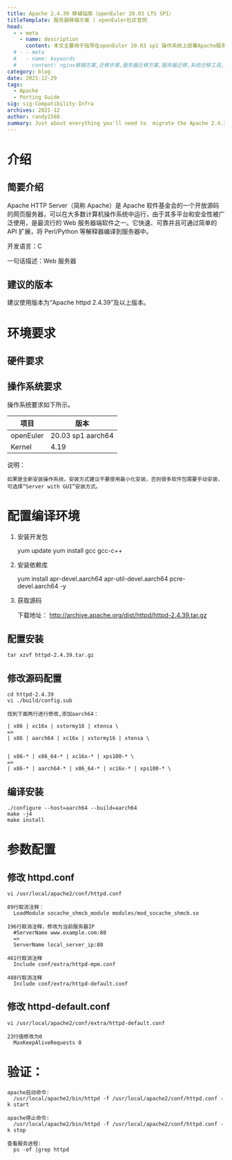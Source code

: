 ```yaml
---
title: Apache 2.4.39 移植指南（openEuler 20.03 LTS SP1）
titleTemplate: 服务器移植方案 | openEuler社区官网
head:
  - - meta
    - name: description
      content: 本文主要用于指导在openEuler 20.03 sp1 操作系统上部署Apache服务器。想要了解更多服务器移植相关内容，欢迎访问openEuler官网。
  # - - meta
  #   - name: keywords
  #     content: nginx移植方案,迁移步骤,服务器迁移方案,服务器迁移,系统迁移工具,迁移工具
category: blog
date: 2021-12-29
tags:
  - Apache
  - Porting Guide
sig: sig-Compatibility-Infra
archives: 2021-12
author: randy1568
summary: Just about everything you'll need to  migrate the Apache 2.4.39
---
```



# 介绍

## 简要介绍

Apache HTTP Server（简称 Apache）是 Apache 软件基金会的一个开放源码的网页服务器，可以在大多数计算机操作系统中运行，由于其多平台和安全性被广泛使用，是最流行的 Web 服务器端软件之一。它快速、可靠并且可通过简单的 API 扩展，将 Perl/Python 等解释器编译到服务器中。

开发语言：C

一句话描述：Web 服务器

## 建议的版本

建议使用版本为“Apache httpd 2.4.39”及以上版本。

# 环境要求

## 硬件要求


## 操作系统要求

操作系统要求如下所示。

| 项目      | 版本              |
| --------- | ----------------- |
| openEuler | 20.03 sp1 aarch64 |
| Kernel    | 4.19              |

说明：

    如果是全新安装操作系统，安装方式建议不要使用最小化安装，否则很多软件包需要手动安装，可选择“Server with GUI”安装方式。

# 配置编译环境

1. 安装开发包

   yum update
   yum install gcc gcc-c++

2. 安装依赖库

   yum install apr-devel.aarch64 apr-util-devel.aarch64 pcre-devel.aarch64 -y

3. 获取源码

   下载地址： http://archive.apache.org/dist/httpd/httpd-2.4.39.tar.gz

## 配置安装

    tar xzvf httpd-2.4.39.tar.gz

## 修改源码配置

    cd httpd-2.4.39
    vi ./build/config.sub

    找到下面两行进行修改,添加aarch64：

    | x86 | xc16x | xstormy16 | xtensa \
    =>
    | x86 | aarch64 | xc16x | xstormy16 | xtensa \


    | x86-* | x86_64-* | xc16x-* | xps100-* \
    =>
    | x86-* | aarch64-* | x86_64-* | xc16x-* | xps100-* \

## 编译安装

    ./configure --host=aarch64 --build=aarch64
    make -j4
    make install

# 参数配置

## 修改 httpd.conf

    vi /usr/local/apache2/conf/httpd.conf

    89行取消注释：
      LoadModule socache_shmcb_module modules/mod_socache_shmcb.so

    196行取消注释，修改为当前服务器IP
      #ServerName www.example.com:80
      =>
      ServerName local_server_ip:80

    461行取消注释
      Include conf/extra/httpd-mpm.conf

    488行取消注释
      Include conf/extra/httpd-default.conf

## 修改 httpd-default.conf

    vi /usr/local/apache2/conf/extra/httpd-default.conf

    23行值修改为0
      MaxKeepAliveRequests 0

# 验证：

    apache启动命令:
      /usr/local/apache2/bin/httpd -f /usr/local/apache2/conf/httpd.conf -k start

    apache停止命令:
      /usr/local/apache2/bin/httpd -f /usr/local/apache2/conf/httpd.conf -k stop

    查看服务进程:
      ps -ef |grep httpd
